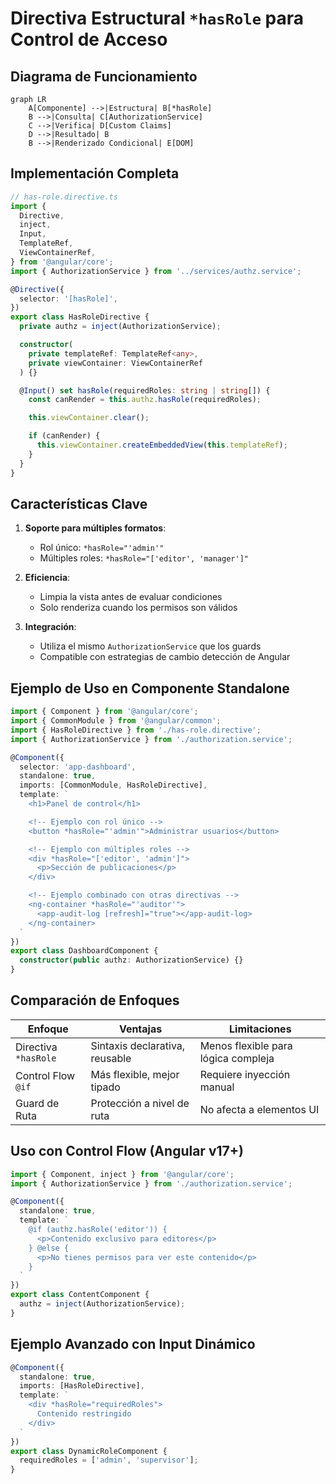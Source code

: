 # Directiva Estructural `*hasRole` para Control de Acceso

## Diagrama de Funcionamiento

```mermaid
graph LR
    A[Componente] -->|Estructura| B[*hasRole]
    B -->|Consulta| C[AuthorizationService]
    C -->|Verifica| D[Custom Claims]
    D -->|Resultado| B
    B -->|Renderizado Condicional| E[DOM]
```

## Implementación Completa

```ts
// has-role.directive.ts
import {
  Directive,
  inject,
  Input,
  TemplateRef,
  ViewContainerRef,
} from '@angular/core';
import { AuthorizationService } from '../services/authz.service';

@Directive({
  selector: '[hasRole]',
})
export class HasRoleDirective {
  private authz = inject(AuthorizationService);

  constructor(
    private templateRef: TemplateRef<any>,
    private viewContainer: ViewContainerRef
  ) {}

  @Input() set hasRole(requiredRoles: string | string[]) {
    const canRender = this.authz.hasRole(requiredRoles);

    this.viewContainer.clear();

    if (canRender) {
      this.viewContainer.createEmbeddedView(this.templateRef);
    }
  }
}
```

## Características Clave

1. **Soporte para múltiples formatos**:
   - Rol único: `*hasRole="'admin'"`
   - Múltiples roles: `*hasRole="['editor', 'manager']"`

2. **Eficiencia**:
   - Limpia la vista antes de evaluar condiciones
   - Solo renderiza cuando los permisos son válidos

3. **Integración**:
   - Utiliza el mismo `AuthorizationService` que los guards
   - Compatible con estrategias de cambio detección de Angular

## Ejemplo de Uso en Componente Standalone

```ts
import { Component } from '@angular/core';
import { CommonModule } from '@angular/common';
import { HasRoleDirective } from './has-role.directive';
import { AuthorizationService } from './authorization.service';

@Component({
  selector: 'app-dashboard',
  standalone: true,
  imports: [CommonModule, HasRoleDirective],
  template: `
    <h1>Panel de control</h1>

    <!-- Ejemplo con rol único -->
    <button *hasRole="'admin'">Administrar usuarios</button>

    <!-- Ejemplo con múltiples roles -->
    <div *hasRole="['editor', 'admin']">
      <p>Sección de publicaciones</p>
    </div>

    <!-- Ejemplo combinado con otras directivas -->
    <ng-container *hasRole="'auditor'">
      <app-audit-log [refresh]="true"></app-audit-log>
    </ng-container>
  `
})
export class DashboardComponent {
  constructor(public authz: AuthorizationService) {}
}
```

## Comparación de Enfoques

| Enfoque                  | Ventajas                          | Limitaciones                  |
|--------------------------|-----------------------------------|-------------------------------|
| Directiva `*hasRole`     | Sintaxis declarativa, reusable    | Menos flexible para lógica compleja |
| Control Flow `@if`       | Más flexible, mejor tipado        | Requiere inyección manual     |
| Guard de Ruta            | Protección a nivel de ruta        | No afecta a elementos UI      |

## Uso con Control Flow (Angular v17+)

```ts
import { Component, inject } from '@angular/core';
import { AuthorizationService } from './authorization.service';

@Component({
  standalone: true,
  template: `
    @if (authz.hasRole('editor')) {
      <p>Contenido exclusivo para editores</p>
    } @else {
      <p>No tienes permisos para ver este contenido</p>
    }
  `
})
export class ContentComponent {
  authz = inject(AuthorizationService);
}
```

## Ejemplo Avanzado con Input Dinámico

```ts
@Component({
  standalone: true,
  imports: [HasRoleDirective],
  template: `
    <div *hasRole="requiredRoles">
      Contenido restringido
    </div>
  `
})
export class DynamicRoleComponent {
  requiredRoles = ['admin', 'supervisor'];
}
```

